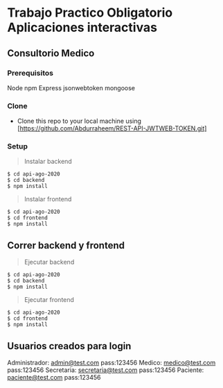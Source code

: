 # Trabajo Practico Obligatorio Aplicaciones interactivas

## Consultorio Medico

### Prerequisitos

Node
npm
Express
jsonwebtoken
mongoose

### Clone

- Clone this repo to your local machine using [https://github.com/Abdurraheem/REST-API-JWTWEB-TOKEN.git]

### Setup

> Instalar backend

```shell
$ cd api-ago-2020
$ cd backend
$ npm install
```
> Instalar frontend

```shell
$ cd api-ago-2020
$ cd frontend
$ npm install
```
## Correr backend y frontend
> Ejecutar backend

```shell
$ cd api-ago-2020
$ cd backend
$ npm install
```
> Ejecutar frontend

```shell
$ cd api-ago-2020
$ cd frontend
$ npm install
```
## Usuarios creados para login
Administrador: admin@test.com pass:123456
Medico: medico@test.com pass:123456
Secretaria: secretaria@test.com pass:123456
Paciente: paciente@test.com pass:123456
